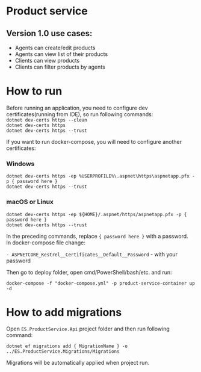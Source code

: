 # Product service

## Version 1.0 use cases:

- Agents can create/edit products
- Agents can view list of their products
- Clients can view products
- Clients can filter products by agents

# How to run

Before running an application, you need to configure dev certificates(running from IDE), so run following commands:<br />
`dotnet dev-certs https --clean`<br />
`dotnet dev-certs https`<br />
`dotnet dev-certs https --trust`<br />

If you want to run docker-compose, you will need to configure another certificates:<br />

### Windows

`dotnet dev-certs https -ep %USERPROFILE%\.aspnet\https\aspnetapp.pfx -p { password here }`<br />
`dotnet dev-certs https --trust` <br />

### macOS or Linux

`dotnet dev-certs https -ep ${HOME}/.aspnet/https/aspnetapp.pfx -p { password here }`<br />
`dotnet dev-certs https --trust`<br />

In the preceding commands, replace `{ password here }` with a password.<br />
In docker-compose file change:<br />

`- ASPNETCORE_Kestrel__Certificates__Default__Password` - with your password

Then go to deploy folder, open cmd/PowerShell/bash/etc. and run:<br />

`docker-compose -f "docker-compose.yml" -p product-service-container up -d`

# How to add migrations

Open `ES.ProductService.Api` project folder and then run following command:<br />

`dotnet ef migrations add { MigrationName } -o ../ES.ProductService.Migrations/Migrations`

Migrations will be automatically applied when project run.
